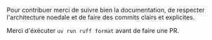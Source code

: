 Pour contribuer merci de suivre bien la documentation, de respecter l'architecture noedale et de faire des commits clairs et explicites.

Merci d'éxécuter `uv run ruff format` avant de faire une PR.
